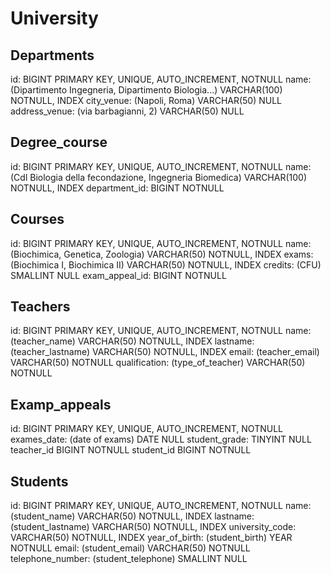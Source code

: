 <!--
Descrizione: 
Modellizzare la struttura di una tabella per memorizzare tutti i dati riguardanti una università:
- sono presenti diversi Dipartimenti (es.: Lettere e Filosofia, Matematica, Ingegneria ecc.);
- ogni Dipartimento offre più Corsi di Laurea (es.: Civiltà e Letterature Classiche, Informatica, Ingegneria Elettronica ecc..);
- ogni Corso di Laurea prevede diversi Corsi (es.: Letteratura Latina, Sistemi Operativi 1, Analisi Matematica 2 ecc.);
- ogni Corso può essere tenuto da diversi Insegnanti;
- ogni Corso prevede più appelli d'Esame;
- ogni Studente è iscritto ad un solo Corso di Laurea;
- ogni Studente può iscriversi a più appelli di Esame;
- per ogni appello d'Esame a cui lo Studente ha partecipato, è necessario memorizzare il voto ottenuto, anche se non sufficiente Pensiamo a quali entità (tabelle) creare per il nostro database e cerchiamo poi di stabilirne le relazioni. 

-->

# University


## Departments
id:                                                           BIGINT PRIMARY KEY, UNIQUE, AUTO_INCREMENT, NOTNULL
name: (Dipartimento Ingegneria, Dipartimento Biologia...)     VARCHAR(100) NOTNULL, INDEX
city_venue:  (Napoli, Roma)                                   VARCHAR(50)  NULL
address_venue: (via barbagianni, 2)                           VARCHAR(50)  NULL

## Degree_course
id:                                                            BIGINT PRIMARY KEY, UNIQUE, AUTO_INCREMENT, NOTNULL
name: (Cdl Biologia della fecondazione, Ingegneria Biomedica)  VARCHAR(100) NOTNULL, INDEX
department_id:                                                 BIGINT     NOTNULL

## Courses
id:                                                            BIGINT PRIMARY KEY, UNIQUE, AUTO_INCREMENT, NOTNULL
name: (Biochimica, Genetica, Zoologia)                         VARCHAR(50)  NOTNULL, INDEX
exams: (Biochimica I, Biochimica II)                           VARCHAR(50)  NOTNULL, INDEX
credits: (CFU)                                                 SMALLINT     NULL
exam_appeal_id:                                                BIGINT       NOTNULL

## Teachers
id:                                                             BIGINT PRIMARY KEY, UNIQUE, AUTO_INCREMENT, NOTNULL
name: (teacher_name)                                            VARCHAR(50) NOTNULL, INDEX
lastname: (teacher_lastname)                                    VARCHAR(50) NOTNULL, INDEX
email: (teacher_email)                                          VARCHAR(50) NOTNULL
qualification: (type_of_teacher)                                VARCHAR(50) NOTNULL

## Examp_appeals
id:                                                             BIGINT PRIMARY KEY, UNIQUE, AUTO_INCREMENT, NOTNULL
exames_date: (date of exams)                                    DATE    NULL
student_grade:                                                  TINYINT     NULL
teacher_id                                                      BIGINT       NOTNULL
student_id                                                      BIGINT       NOTNULL

## Students
id:                                                              BIGINT PRIMARY KEY, UNIQUE, AUTO_INCREMENT, NOTNULL
name: (student_name)                                             VARCHAR(50) NOTNULL, INDEX
lastname: (student_lastname)                                     VARCHAR(50) NOTNULL, INDEX
university_code:                                                 VARCHAR(50) NOTNULL, INDEX
year_of_birth: (student_birth)                                   YEAR        NOTNULL
email: (student_email)                                           VARCHAR(50) NOTNULL
telephone_number: (student_telephone)                            SMALLINT    NULL
